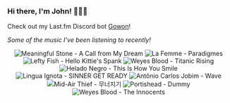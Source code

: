 ### Hi there, I'm John! 🏄🏻‍♂️

Check out my Last.fm Discord bot [Gowon](http://gowon.ca)!

_Some of the music I've been listening to recently!_


<!-- lastfm -->
<p align="center"><img src="https://lastfm.freetls.fastly.net/i/u/64s/6667663eab3f393298e64bbeb60ba155.jpg" title="Meaningful Stone - A Call from My Dream"> <img src="https://lastfm.freetls.fastly.net/i/u/64s/c6aeae749ae98f7672c82bb14a863f9d.jpg" title="La Femme - Paradigmes"> <img src="https://lastfm.freetls.fastly.net/i/u/64s/8266b1b769cf35de4b51408c9e0b5be4.jpg" title="Lefty Fish - Hello Kittie's Spank"> <img src="https://lastfm.freetls.fastly.net/i/u/64s/463b22f2004e52c747f0ca1607860e5f.png" title="Weyes Blood - Titanic Rising"> <img src="https://lastfm.freetls.fastly.net/i/u/64s/e56b3a0f223286363c1708f5c5d4910a.jpg" title="Helado Negro - This Is How You Smile"> <img src="https://lastfm.freetls.fastly.net/i/u/64s/83e4d8c35176175004503e4132b23033.jpg" title="Lingua Ignota - SINNER GET READY"> <img src="https://lastfm.freetls.fastly.net/i/u/64s/be7a2e818e17485bb3f6ac4ce6142e42.png" title="Antônio Carlos Jobim - Wave"> <img src="https://lastfm.freetls.fastly.net/i/u/64s/768d9f68b610a3e2e82eee573554046d.jpg" title="Mid-Air Thief - 무너지기"> <img src="https://lastfm.freetls.fastly.net/i/u/64s/29f72d0333df4193981b5ff16dd37df6.png" title="Portishead - Dummy"> <img src="https://lastfm.freetls.fastly.net/i/u/64s/3ba219b17bca48a5c830e72b1a56c259.jpg" title="Weyes Blood - The Innocents"> </p>
